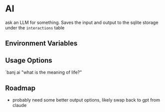 # AI

ask an LLM for something. Saves the input and output to the sqlite storage under the `interactions` table

## Environment Variables

## Usage Options

`banj ai "what is the meaning of life?"


## Roadmap
- probably need some better output options, likely swap back to gpt from claude
